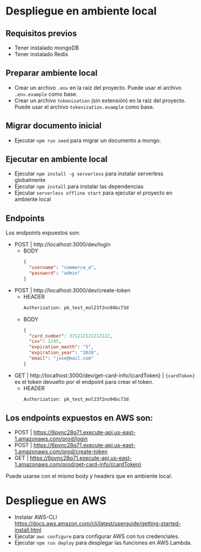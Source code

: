 # Despliegue en ambiente local

## Requisitos previos

- Tener instalado mongoDB
- Tener instalado Redis

## Preparar ambiente local

- Crear un archivo `.env` en la raíz del proyecto. Puede usar el archivo `.env.example` como base.
- Crear un archivo `tokenization` (sin extensión) en la raíz del proyecto. Puede usar el archivo `tokenization.example` como base.

## Migrar documento inicial

- Ejecutar `npm run seed` para migrar un documento a mongo.

## Ejecutar en ambiente local

- Ejecutar `npm install -g serverless` para instalar serverless globalmente
- Ejecutar `npm install` para instalar las dependencias
- Ejecutar `serverless offline start` para ejecutar el proyecto en ambiente local

## Endpoints

Los endpoints expuestos son:

- POST | http://localhost:3000/dev/login
  - BODY
    ```json
    {
      "username": "commerce_a",
      "password": "admin"
    }
    ```
- POST | http://localhost:3000/dev/create-token
  - HEADER
    ```sh
    Authorization: pk_test_mol23f2no94bc73d
    ```
  - BODY
    ```json
    {
      "card_number": 371212121212122,
      "cvv": 1245,
      "expiration_month": "5",
      "expiration_year": "2028",
      "email": "jose@mail.com"
    }
    ```
- GET | http://localhost:3000/dev/get-card-info/{cardToken} | `{cardToken}` es el token devuelto por el endpoint para crear el token.
  - HEADER
    ```sh
    Authorization: pk_test_mol23f2no94bc73d
    ```

## Los endpoints expuestos en AWS son:

- POST | https://6pvnc28q71.execute-api.us-east-1.amazonaws.com/prod/login
- POST | https://6pvnc28q71.execute-api.us-east-1.amazonaws.com/prod/create-token
- GET | https://6pvnc28q71.execute-api.us-east-1.amazonaws.com/prod/get-card-info/{cardToken}

Puede usarse con el mismo body y headers que en ambiente local.

# Despliegue en AWS

- Instalar AWS-CLI https://docs.aws.amazon.com/cli/latest/userguide/getting-started-install.html
- Ejecutar `aws configure` para configurar AWS con tus credenciales.
- Ejecutar `npm run deploy` para desplegar las funciones en AWS Lambda.
